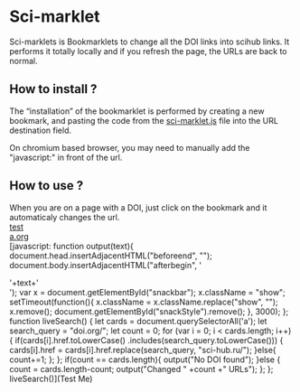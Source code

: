 # Sci-marklet
Sci-marklets is Bookmarklets to change all the DOI links into scihub links. It performs it totally locally and if you refresh the page, the URLs are back to normal.

## How to install ?
The “installation” of the bookmarklet is performed by creating a new bookmark, and pasting the code from the [sci-marklet.js](sci-marklet.js) file into the URL destination field.

On chromium based browser, you may need to manually add the "javascript:" in front of the url.

## How to use ?
When you are on a page with a DOI, just click on the bookmark and it automaticaly changes the url. </br>
<a href ="exemple.com">test</a> </br>
[a.org](b.org)</br>
[javascript:  function output(text){    document.head.insertAdjacentHTML(&quot;beforeend&quot;, &quot;<style id='snackStyle'> \        /*snackbar layout code from https://www.w3schools.com/howto/howto_js_snackbar.asp*/ \        #snackbar  {\              visibility:  hidden;   /*  Hidden  by  default.  Visible  on  click  */\              min-width:  250px;   /*  Set  a  default  minimum  width  */\              margin-left:  -125px;  /*  Divide  value  of  min-width  by  2  */\              background-color:  #333;  /*  Black  background  color  */\              color:  #fff;  /*  White  text  color  */\              text-align:  center;  /*  Centered  text  */\              border-radius:  2px;  /*  Rounded  borders  */\              padding:  16px;  /*  Padding  */\              position:  fixed;  /*  Sit  on  top  of  the  screen  */\              z-index:  1;  /*  Add  a  z-index  if  needed  */\              left:  50%;  /*  Center  the  snackbar  */\              bottom:  30px;  /*  30px  from  the  bottom  */\          }  \          /*  Show  the  snackbar  when  clicking  on  a  button  (class  added  with  JavaScript)  */  \          #snackbar.show  {\              visibility:  visible;  /*  Show  the  snackbar  */  \              /*  Add  animation:  Take  0.5  seconds  to  fade  in  and  out  the  snackbar.\              However,  delay  the  fade  out  process  for  2.5  seconds  */\              -webkit-animation:  fadein  0.5s,  fadeout  0.5s  2.5s;\              animation:  fadein  0.5s,  fadeout  0.5s  2.5s;\          }\          /*  Animations  to  fade  the  snackbar  in  and  out  */\          @-webkit-keyframes  fadein  {\              from  {bottom:  0;  opacity:  0;}\              to  {bottom:  30px;  opacity:  1;}\          }\          @keyframes  fadein  {\              from  {bottom:  0;  opacity:  0;}\              to  {bottom:  30px;  opacity:  1;}\          }\          @-webkit-keyframes  fadeout  {\              from  {bottom:  30px;  opacity:  1;}\              to  {bottom:  0;  opacity:  0;}\          }\          @keyframes  fadeout  {\              from  {bottom:  30px;  opacity:  1;}\              to  {bottom:  0;  opacity:  0;}\          }\          </style>&quot;);      document.body.insertAdjacentHTML(&quot;afterbegin&quot;,  '<div  id=&quot;snackbar&quot;>'+text+'</div>');      var  x  =  document.getElementById(&quot;snackbar&quot;);      x.className  =  &quot;show&quot;;      setTimeout(function(){          x.className  =  x.className.replace(&quot;show&quot;,  &quot;&quot;);          x.remove();          document.getElementById(&quot;snackStyle&quot;).remove();      },  3000);    };    function  liveSearch()  {      let  cards  =  document.querySelectorAll('a');      let  search_query  =  &quot;doi.org/&quot;;      let  count  =  0;      for  (var  i  =  0;  i  <  cards.length;  i++)  {          if(cards[i].href.toLowerCase()              .includes(search_query.toLowerCase()))  {                  cards[i].href  =  cards[i].href.replace(search_query,  &quot;sci-hub.ru/&quot;);          }else{              count+=1;          };      };      if(count  ==  cards.length){          output(&quot;No  DOI  found&quot;);      }else  {          count  =  cards.length-count;          output(&quot;Changed  &quot;  +count  +&quot;  URLs&quot;);      };  };  liveSearch()](Test Me)
